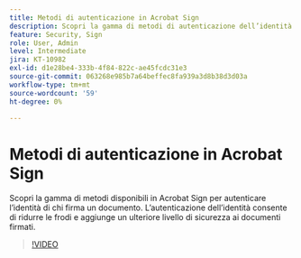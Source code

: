 ```yaml
---
title: Metodi di autenticazione in Acrobat Sign
description: Scopri la gamma di metodi di autenticazione dell’identità disponibili in Acrobat Sign
feature: Security, Sign
role: User, Admin
level: Intermediate
jira: KT-10982
exl-id: d1e28be4-333b-4f84-822c-ae45fcdc31e3
source-git-commit: 063268e985b7a64beffec8fa939a3d8b38d3d03a
workflow-type: tm+mt
source-wordcount: '59'
ht-degree: 0%

---
```


# Metodi di autenticazione in Acrobat Sign

Scopri la gamma di metodi disponibili in Acrobat Sign per autenticare l’identità di chi firma un documento. L’autenticazione dell’identità consente di ridurre le frodi e aggiunge un ulteriore livello di sicurezza ai documenti firmati.

>[!VIDEO](https://video.tv.adobe.com/v/3447590?quality=12&learn=on&hidetitle=true&captions=ita)
